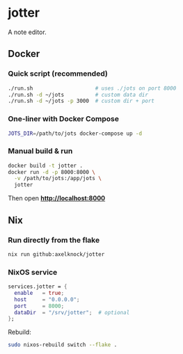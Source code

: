 # jotter

A note editor.

## Docker

### Quick script (recommended)

```bash
./run.sh                    # uses ./jots on port 8000
./run.sh -d ~/jots          # custom data dir
./run.sh -d ~/jots -p 3000  # custom dir + port
```

### One‑liner with Docker Compose

```bash
JOTS_DIR=/path/to/jots docker-compose up -d
```

### Manual build & run

```bash
docker build -t jotter .
docker run -d -p 8000:8000 \
  -v /path/to/jots:/app/jots \
  jotter
```

Then open **[http://localhost:8000](http://localhost:8000)**

## Nix

### Run directly from the flake

```bash
nix run github:axelknock/jotter
```

### NixOS service

```nix
services.jotter = {
  enable   = true;
  host     = "0.0.0.0";
  port     = 8000;
  dataDir  = "/srv/jotter";  # optional
};
```

Rebuild:

```bash
sudo nixos-rebuild switch --flake .
```
